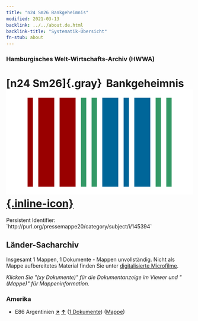 ```yaml
---
title: "n24 Sm26 Bankgeheimnis"
modified: 2021-03-13
backlink: ../../about.de.html
backlink-title: "Systematik-Übersicht"
fn-stub: about
---
```


### Hamburgisches Welt-Wirtschafts-Archiv (HWWA)

# [n24 Sm26]{.gray}&#8201; Bankgeheimnis &#160; [![Wikidata](/images/Wikidata-logo.svg "Wikidata"){.inline-icon}](http://www.wikidata.org/entity/Q104711045)

<div class="hint">Persistent Identifier: `http://purl.org/pressemappe20/category/subject/i/145394`</div>







## Länder-Sacharchiv




Insgesamt 1 Mappen, 1 Dokumente - Mappen unvollständig.
Nicht als Mappe aufbereitetes Material finden Sie unter [digitalisierte Microfilme](/film/h1_sh.de.html).

_Klicken Sie "(xy Dokumente)" für die Dokumentanzeige im Viewer und "(Mappe)" für Mappeninformation._




### Amerika

- E86 Argentinien [**&nearr;**](../../../geo/i/141692/about.de.html "Argentinien (alle Mappen)") [**&uarr;**](../../../geo/about.de.html#E86 "Ländersystematik") (<a href="https://pm20.zbw.eu/iiifview/folder/sh/141692,145394" title="über: Argentinien : Bankgeheimnis" target="_blank">1 Dokumente</a>) ([Mappe](../../../../folder/sh/1416xx/141692/1453xx/145394/about.de.html))









